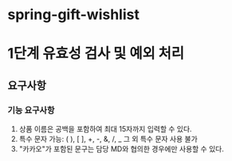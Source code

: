 
# spring-gift-wishlist
# 1단계 유효성 검사 및 예외 처리

## 요구사항
### 기능 요구사항
1. 상품 이름은 공백을 포함하여 최대 15자까지 입력할 수 있다.
2. 특수 문자
   가능: ( ), [ ], +, -, &, /, _
   그 외 특수 문자 사용 불가
3. "카카오"가 포함된 문구는 담당 MD와 협의한 경우에만 사용할 수 있다.

